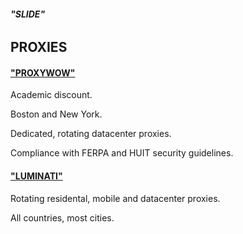 ###### **"SLIDE"**

##  PROXIES

#### [**"PROXYWOW"**](https://proxywow.com)
Academic discount.

Boston and New York.

Dedicated, rotating datacenter proxies.

Compliance with FERPA and HUIT security guidelines.

#### [**"LUMINATI"**](https://luminati.io)

Rotating residental, mobile and datacenter proxies.

All countries, most cities. 
